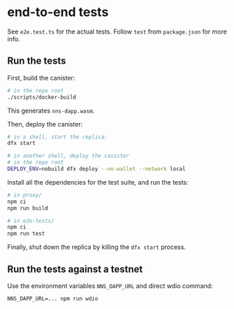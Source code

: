 # end-to-end tests

See `e2e.test.ts` for the actual tests. Follow `test` from `package.json` for
more info.

## Run the tests

First, build the canister:

```bash
# in the repo root
./scripts/docker-build
```

This generates `nns-dapp.wasm`.

Then, deploy the canister:

```bash
# in a shell, start the replica:
dfx start

# in another shell, deploy the canister
# in the repo root
DEPLOY_ENV=nobuild dfx deploy --no-wallet --network local
```

Install all the dependencies for the test suite, and run the tests:

```bash
# in proxy/
npm ci
npm run build

# in e2e-tests/
npm ci
npm run test
```

Finally, shut down the replica by killing the `dfx start` process.

## Run the tests against a testnet

Use the environment variables `NNS_DAPP_URL` and direct wdio command:

```
NNS_DAPP_URL=... npm run wdio
```
